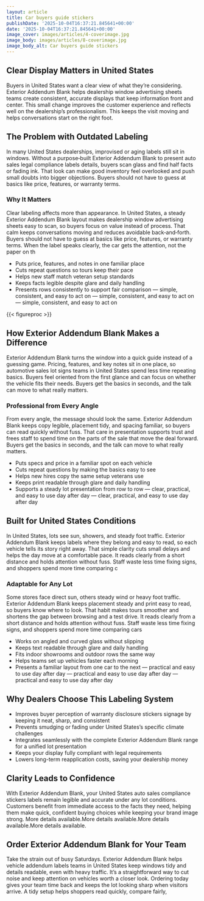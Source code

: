 ```yaml
---
layout: article
title: Car buyers guide stickers
publishDate: '2025-10-04T16:37:21.845641+00:00'
date: '2025-10-04T16:37:21.845641+00:00'
image_cover: images/articles/4-coverimage.jpg
image_body: images/articles/8-coverimage.jpg
image_body_alt: Car buyers guide stickers
---
```



## Clear Display Matters in United States
Buyers in United States want a clear view of what they’re considering. Exterior Addendum Blank helps dealership window advertising sheets teams create consistent, accurate displays that keep information front and center. This small change improves the customer experience and reflects well on the dealership’s professionalism. This keeps the visit moving and helps conversations start on the right foot.

## The Problem with Outdated Labeling
In many United States dealerships, improvised or aging labels still sit in windows. Without a purpose‑built Exterior Addendum Blank to present auto sales legal compliance labels details, buyers scan glass and find half facts or fading ink. That look can make good inventory feel overlooked and push small doubts into bigger objections. Buyers should not have to guess at basics like price, features, or warranty terms.

### Why It Matters
Clear labeling affects more than appearance. In United States, a steady Exterior Addendum Blank layout makes dealership window advertising sheets easy to scan, so buyers focus on value instead of process. That calm keeps conversations moving and reduces avoidable back‑and‑forth. Buyers should not have to guess at basics like price, features, or warranty terms. When the label speaks clearly, the car gets the attention, not the paper on th

- Puts price, features, and notes in one familiar place
- Cuts repeat questions so tours keep their pace
- Helps new staff match veteran setup standards
- Keeps facts legible despite glare and daily handling
- Presents rows consistently to support fair comparison — simple, consistent, and easy to act on — simple, consistent, and easy to act on — simple, consistent, and easy to act on

{{< figureproc >}}

## How Exterior Addendum Blank Makes a Difference
Exterior Addendum Blank turns the window into a quick guide instead of a guessing game. Pricing, features, and key notes sit in one place, so automotive sales lot signs teams in United States spend less time repeating basics. Buyers feel oriented from the first glance and can focus on whether the vehicle fits their needs.  Buyers get the basics in seconds, and the talk can move to what really matters.

### Professional from Every Angle
From every angle, the message should look the same. Exterior Addendum Blank keeps copy legible, placement tidy, and spacing familiar, so buyers can read quickly without fuss. That care in presentation supports trust and frees staff to spend time on the parts of the sale that move the deal forward.  Buyers get the basics in seconds, and the talk can move to what really matters.

- Puts specs and price in a familiar spot on each vehicle
- Cuts repeat questions by making the basics easy to see
- Helps new hires copy the same setup veterans use
- Keeps print readable through glare and daily handling
- Supports a steady lot presentation from row to row — clear, practical, and easy to use day after day — clear, practical, and easy to use day after day

## Built for United States Conditions
In United States, lots see sun, showers, and steady foot traffic. Exterior Addendum Blank keeps labels where they belong and easy to read, so each vehicle tells its story right away. That simple clarity cuts small delays and helps the day move at a comfortable pace. It reads clearly from a short distance and holds attention without fuss. Staff waste less time fixing signs, and shoppers spend more time comparing c

### Adaptable for Any Lot
Some stores face direct sun, others steady wind or heavy foot traffic. Exterior Addendum Blank keeps placement steady and print easy to read, so buyers know where to look. That habit makes tours smoother and shortens the gap between browsing and a test drive. It reads clearly from a short distance and holds attention without fuss. Staff waste less time fixing signs, and shoppers spend more time comparing cars

- Works on angled and curved glass without slipping
- Keeps text readable through glare and daily handling
- Fits indoor showrooms and outdoor rows the same way
- Helps teams set up vehicles faster each morning
- Presents a familiar layout from one car to the next — practical and easy to use day after day — practical and easy to use day after day — practical and easy to use day after day

## Why Dealers Choose This Labeling System
- Improves buyer perception of warranty disclosure stickers signage by keeping it neat, sharp, and consistent
- Prevents smudging or fading under United States’s specific climate challenges
- Integrates seamlessly with the complete Exterior Addendum Blank range for a unified lot presentation
- Keeps your display fully compliant with legal requirements
- Lowers long-term reapplication costs, saving your dealership money

## Clarity Leads to Confidence
With Exterior Addendum Blank, your United States auto sales compliance stickers labels remain legible and accurate under any lot conditions. Customers benefit from immediate access to the facts they need, helping them make quick, confident buying choices while keeping your brand image strong. More details available.More details available.More details available.More details available.

## Order Exterior Addendum Blank for Your Team
Take the strain out of busy Saturdays. Exterior Addendum Blank helps vehicle addendum labels teams in United States keep windows tidy and details readable, even with heavy traffic. It’s a straightforward way to cut noise and keep attention on vehicles worth a closer look.  Ordering today gives your team time back and keeps the lot looking sharp when visitors arrive.  A tidy setup helps shoppers read quickly, compare fairly,

